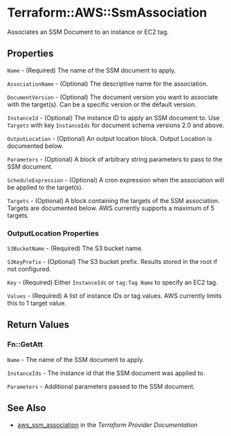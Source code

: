 # Terraform::AWS::SsmAssociation

Associates an SSM Document to an instance or EC2 tag.

## Properties

`Name` - (Required) The name of the SSM document to apply.

`AssociationName` - (Optional) The descriptive name for the association.

`DocumentVersion` - (Optional) The document version you want to associate with the target(s). Can be a specific version or the default version.

`InstanceId` - (Optional) The instance ID to apply an SSM document to. Use `Targets` with key `InstanceIds` for document schema versions 2.0 and above.

`OutputLocation` - (Optional) An output location block. Output Location is documented below.

`Parameters` - (Optional) A block of arbitrary string parameters to pass to the SSM document.

`ScheduleExpression` - (Optional) A cron expression when the association will be applied to the target(s).

`Targets` - (Optional) A block containing the targets of the SSM association. Targets are documented below. AWS currently supports a maximum of 5 targets.

### OutputLocation Properties

`S3BucketName` - (Required) The S3 bucket name.

`S3KeyPrefix` - (Optional) The S3 bucket prefix. Results stored in the root if not configured.

`Key` - (Required) Either `InstanceIds` or `tag:Tag Name` to specify an EC2 tag.

`Values` - (Required) A list of instance IDs or tag values. AWS currently limits this to 1 target value.


## Return Values

### Fn::GetAtt

`Name` - The name of the SSM document to apply.

`InstanceIds` - The instance id that the SSM document was applied to.

`Parameters` - Additional parameters passed to the SSM document.

## See Also

* [aws_ssm_association](https://www.terraform.io/docs/providers/aws/r/ssm_association.html) in the _Terraform Provider Documentation_